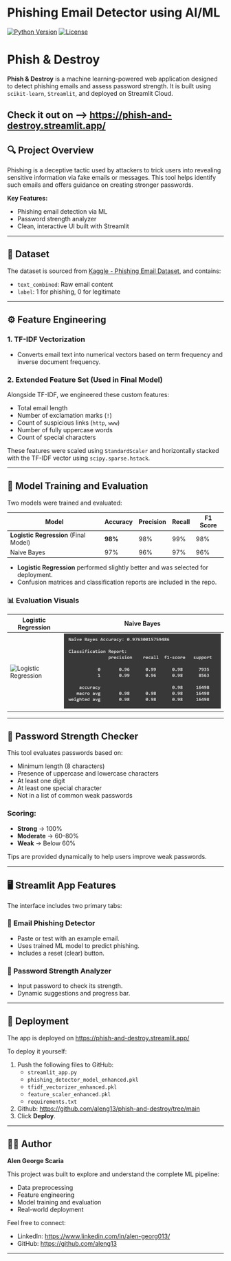 # Phishing Email Detector using AI/ML

[![Python Version](https://img.shields.io/badge/python-3.x-blue.svg)](https://www.python.org/)
[![License](https://img.shields.io/badge/License-MIT-yellow.svg)](https://opensource.org/licenses/MIT)
# Phish & Destroy

**Phish & Destroy** is a machine learning-powered web application designed to detect phishing emails and assess password strength. It is built using `scikit-learn`, `Streamlit`, and deployed on Streamlit Cloud.

Check it out on --> https://phish-and-destroy.streamlit.app/
---

## 🔍 Project Overview

Phishing is a deceptive tactic used by attackers to trick users into revealing sensitive information via fake emails or messages. This tool helps identify such emails and offers guidance on creating stronger passwords.

**Key Features:**
- Phishing email detection via ML
- Password strength analyzer
- Clean, interactive UI built with Streamlit

---

## 📁 Dataset

The dataset is sourced from [Kaggle - Phishing Email Dataset](https://www.kaggle.com/datasets/naserabdullahalam/phishing-email-dataset), and contains:

- `text_combined`: Raw email content
- `label`: 1 for phishing, 0 for legitimate

---

## ⚙️ Feature Engineering

### 1. TF-IDF Vectorization
- Converts email text into numerical vectors based on term frequency and inverse document frequency.

### 2. Extended Feature Set (Used in Final Model)
Alongside TF-IDF, we engineered these custom features:
- Total email length
- Number of exclamation marks (`!`)
- Count of suspicious links (`http`, `www`)
- Number of fully uppercase words
- Count of special characters

These features were scaled using `StandardScaler` and horizontally stacked with the TF-IDF vector using `scipy.sparse.hstack`.

---

## 🧠 Model Training and Evaluation

Two models were trained and evaluated:

| Model               | Accuracy | Precision | Recall | F1 Score |
|--------------------|----------|-----------|--------|----------|
| **Logistic Regression** (Final Model) | **98%**   | 98%       | 99%    | 98%      |
| Naive Bayes         | 97%      | 96%       | 97%    | 96%      |

- **Logistic Regression** performed slightly better and was selected for deployment.
- Confusion matrices and classification reports are included in the repo.

### 📊 Evaluation Visuals

| Logistic Regression                        | Naive Bayes                              |
|-------------------------------------------|------------------------------------------|
| ![Logistic Regression](Linear_Regress-Accuracy.png) | ![Naive Bayes](Naive_bayes-Accuracy.png) |

---

## 🔐 Password Strength Checker

This tool evaluates passwords based on:

- Minimum length (8 characters)
- Presence of uppercase and lowercase characters
- At least one digit
- At least one special character
- Not in a list of common weak passwords

### Scoring:
- **Strong** → 100%
- **Moderate** → 60–80%
- **Weak** → Below 60%

Tips are provided dynamically to help users improve weak passwords.

---

## 🖥️ Streamlit App Features

The interface includes two primary tabs:

### 📧 Email Phishing Detector
- Paste or test with an example email.
- Uses trained ML model to predict phishing.
- Includes a reset (clear) button.

### 🔐 Password Strength Analyzer
- Input password to check its strength.
- Dynamic suggestions and progress bar.

---

## 🚀 Deployment

The app is deployed on https://phish-and-destroy.streamlit.app/

To deploy it yourself:
1. Push the following files to GitHub:
   - `streamlit_app.py`
   - `phishing_detector_model_enhanced.pkl`
   - `tfidf_vectorizer_enhanced.pkl`
   - `feature_scaler_enhanced.pkl`
   - `requirements.txt`
2. Github: https://github.com/aleng13/phish-and-destroy/tree/main
3. Click **Deploy**.

---
## 👨‍💻 Author

**Alen George Scaria**

This project was built to explore and understand the complete ML pipeline:
- Data preprocessing
- Feature engineering
- Model training and evaluation
- Real-world deployment

Feel free to connect:
- LinkedIn: https://www.linkedin.com/in/alen-georg013/
- GitHub: https://github.com/aleng13

---

